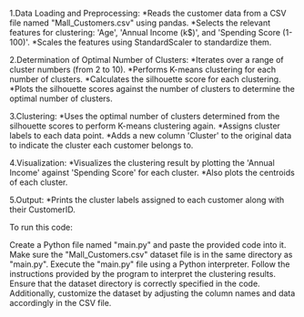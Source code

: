 1.Data Loading and Preprocessing:
  *Reads the customer data from a CSV file named "Mall_Customers.csv" using pandas.
  *Selects the relevant features for clustering: 'Age', 'Annual Income (k$)', and 'Spending Score (1-100)'.
  *Scales the features using StandardScaler to standardize them.

2.Determination of Optimal Number of Clusters:
  *Iterates over a range of cluster numbers (from 2 to 10).
  *Performs K-means clustering for each number of clusters.
  *Calculates the silhouette score for each clustering.
  *Plots the silhouette scores against the number of clusters to determine the optimal number of clusters.

3.Clustering:
  *Uses the optimal number of clusters determined from the silhouette scores to perform K-means clustering again.
  *Assigns cluster labels to each data point.
  *Adds a new column 'Cluster' to the original data to indicate the cluster each customer belongs to.

4.Visualization:
  *Visualizes the clustering result by plotting the 'Annual Income' against 'Spending Score' for each cluster.
  *Also plots the centroids of each cluster.

5.Output:
  *Prints the cluster labels assigned to each customer along with their CustomerID.
  
To run this code:

Create a Python file named "main.py" and paste the provided code into it.
Make sure the "Mall_Customers.csv" dataset file is in the same directory as "main.py".
Execute the "main.py" file using a Python interpreter.
Follow the instructions provided by the program to interpret the clustering results.
Ensure that the dataset directory is correctly specified in the code. Additionally, customize the dataset by adjusting the column names and data accordingly in the CSV file.
